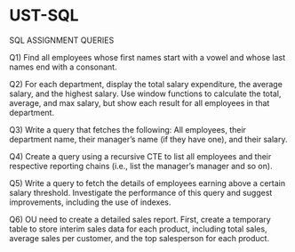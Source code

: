 # UST-SQL

SQL ASSIGNMENT QUERIES

Q1) Find all employees whose first names start with a vowel and whose last names end with a consonant. 

Q2) For each department, display the total salary expenditure, the average salary, and the highest salary. Use window functions to calculate the total, average, and max salary, but show each result for all employees in that department.


 Q3) Write a query that fetches the following:
All employees, their department name, their manager’s name (if they have one), and their salary.

Q4) Create a query using a recursive CTE to list all employees and their respective reporting chains (i.e., list the manager’s manager and so on).

Q5) Write a query to fetch the details of employees earning above a certain salary threshold. Investigate the performance of this query and suggest improvements, including the use of indexes.

Q6) OU need to create a detailed sales report. First, create a temporary table to store interim sales data for each product, including total sales, average sales per customer, and the top salesperson for each product.
